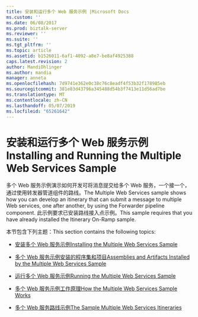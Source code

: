```yaml
---
title: 安装和运行多个 Web 服务示例 |Microsoft Docs
ms.custom: ''
ms.date: 06/08/2017
ms.prod: biztalk-server
ms.reviewer: ''
ms.suite: ''
ms.tgt_pltfrm: ''
ms.topic: article
ms.assetid: b1526011-6af1-4092-a8e7-be8af4925388
caps.latest.revision: 2
author: MandiOhlinger
ms.author: mandia
manager: anneta
ms.openlocfilehash: 7d9741e362e0c38c76c8eadf4f53b32f178985eb
ms.sourcegitcommit: 381e83d43796a345488d54b3f7413e11d56ad7be
ms.translationtype: MT
ms.contentlocale: zh-CN
ms.lasthandoff: 05/07/2019
ms.locfileid: "65261642"
---
```

# <a name="installing-and-running-the-multiple-web-services-sample"></a><span data-ttu-id="4f030-102">安装和运行多个 Web 服务示例</span><span class="sxs-lookup"><span data-stu-id="4f030-102">Installing and Running the Multiple Web Services Sample</span></span>
<span data-ttu-id="4f030-103">多个 Web 服务示例演示如何开发可将消息提交给多个 Web 服务，一个接一个，通过使用转发器管道组件的路线。</span><span class="sxs-lookup"><span data-stu-id="4f030-103">The Multiple Web Services sample shows how you can develop an itinerary that can submit a message to multiple Web services, one after another, by using the Forwarder pipeline component.</span></span> <span data-ttu-id="4f030-104">此示例要求已安装路线接入点示例。</span><span class="sxs-lookup"><span data-stu-id="4f030-104">This sample requires that you have already installed the Itinerary On-Ramp sample.</span></span>  
  
 <span data-ttu-id="4f030-105">本节包含下列主题：</span><span class="sxs-lookup"><span data-stu-id="4f030-105">This section contains the following topics:</span></span>  
  
-   [<span data-ttu-id="4f030-106">安装多个 Web 服务示例</span><span class="sxs-lookup"><span data-stu-id="4f030-106">Installing the Multiple Web Services Sample</span></span>](../esb-toolkit/installing-the-multiple-web-services-sample.md)  
  
-   [<span data-ttu-id="4f030-107">多个 Web 服务示例安装的程序集和项目</span><span class="sxs-lookup"><span data-stu-id="4f030-107">Assemblies and Artifacts Installed by the Multiple Web Services Sample</span></span>](../esb-toolkit/assemblies-and-artifacts-installed-by-the-multiple-web-services-sample.md)  
  
-   [<span data-ttu-id="4f030-108">运行多个 Web 服务示例</span><span class="sxs-lookup"><span data-stu-id="4f030-108">Running the Multiple Web Services Sample</span></span>](../esb-toolkit/running-the-multiple-web-services-sample.md)  
  
-   [<span data-ttu-id="4f030-109">多个 Web 服务示例工作原理</span><span class="sxs-lookup"><span data-stu-id="4f030-109">How the Multiple Web Services Sample Works</span></span>](../esb-toolkit/how-the-multiple-web-services-sample-works.md)  
  
-   [<span data-ttu-id="4f030-110">多个 Web 服务路线示例</span><span class="sxs-lookup"><span data-stu-id="4f030-110">The Sample Multiple Web Services Itineraries</span></span>](../esb-toolkit/the-sample-multiple-web-services-itineraries.md)